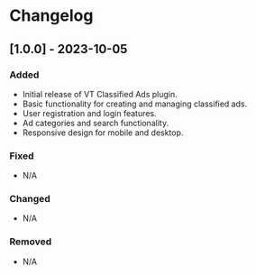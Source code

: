 # Changelog

## [1.0.0] - 2023-10-05
### Added
- Initial release of VT Classified Ads plugin.
- Basic functionality for creating and managing classified ads.
- User registration and login features.
- Ad categories and search functionality.
- Responsive design for mobile and desktop.

### Fixed
- N/A

### Changed
- N/A

### Removed
- N/A